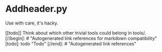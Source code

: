 # Addheader.py

Use with care, it's hacky.

[[todo]] Think about which other trivial tools could belong in tools/.
[//begin]: # "Autogenerated link references for markdown compatibility"
[todo]: todo "Todo"
[//end]: # "Autogenerated link references"
